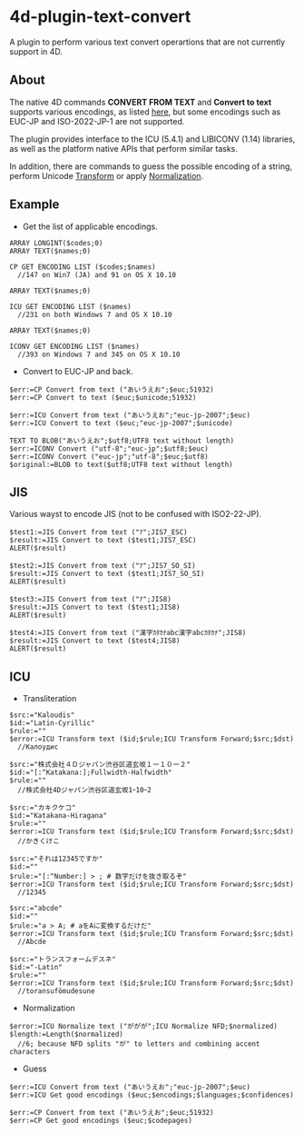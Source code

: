 # 4d-plugin-text-convert

A plugin to perform various text convert operartions that are not currently support in 4D.

About
---
The native 4D commands **CONVERT FROM TEXT** and **Convert to text** supports various encodings, as listed [here](http://doc.4d.com/4Dv14R4/4D/14-R4/CONVERT-FROM-TEXT.301-1708428.en.html), but some encodings such as EUC-JP and ISO-2022-JP-1 are not supported.

The plugin provides interface to the ICU (5.4.1) and LIBICONV (1.14) libraries, as well as the platform native APIs that perform similar tasks.

In addition, there are commands to guess the possible encoding of a string, perform Unicode [Transform](http://userguide.icu-project.org/transforms/general) or apply [Normalization](http://userguide.icu-project.org/transforms/normalization).

Example
---
* Get the list of applicable encodings.
```
ARRAY LONGINT($codes;0)
ARRAY TEXT($names;0)

CP GET ENCODING LIST ($codes;$names)
  //147 on Win7 (JA) and 91 on OS X 10.10
```

```
ARRAY TEXT($names;0)

ICU GET ENCODING LIST ($names)
  //231 on both Windows 7 and OS X 10.10
```

```
ARRAY TEXT($names;0)

ICONV GET ENCODING LIST ($names)
  //393 on Windows 7 and 345 on OS X 10.10
```

* Convert to EUC-JP and back.
```
$err:=CP Convert from text ("あいうえお";$euc;51932)
$err:=CP Convert to text ($euc;$unicode;51932)
```

```
$err:=ICU Convert from text ("あいうえお";"euc-jp-2007";$euc)
$err:=ICU Convert to text ($euc;"euc-jp-2007";$unicode)
```

```
TEXT TO BLOB("あいうえお";$utf8;UTF8 text without length)
$err:=ICONV Convert ("utf-8";"euc-jp";$utf8;$euc)
$err:=ICONV Convert ("euc-jp";"utf-8";$euc;$utf8)
$original:=BLOB to text($utf8;UTF8 text without length)
```
JIS 
---

Various wayst to encode JIS (not to be confused with ISO2-22-JP).

```
$test1:=JIS Convert from text ("ｱ";JIS7_ESC)
$result:=JIS Convert to text ($test1;JIS7_ESC)
ALERT($result)

$test2:=JIS Convert from text ("ｱ";JIS7_SO_SI)
$result:=JIS Convert to text ($test1;JIS7_SO_SI)
ALERT($result)

$test3:=JIS Convert from text ("ｱ";JIS8)
$result:=JIS Convert to text ($test1;JIS8)
ALERT($result)

$test4:=JIS Convert from text ("漢字ｶﾀｶﾅabc漢字abcｶﾀｶﾅ";JIS8)
$result:=JIS Convert to text ($test4;JIS8)
ALERT($result)
```

ICU
---

* Transliteration

```
$src:="Kaloudis"
$id:="Latin-Cyrillic"
$rule:=""
$error:=ICU Transform text ($id;$rule;ICU Transform Forward;$src;$dst)
  //Калоудис
```

```
$src:="株式会社４Ｄジャパン渋谷区道玄坂１ー１０ー２"
$id:="[:^Katakana:];Fullwidth-Halfwidth"
$rule:=""
  //株式会社4Dジャパン渋谷区道玄坂1ｰ10ｰ2
```

```
$src:="カキクケコ"
$id:="Katakana-Hiragana"
$rule:=""
$error:=ICU Transform text ($id;$rule;ICU Transform Forward;$src;$dst)
  //かきくけこ
```

```
$src:="それは12345ですか"
$id:=""
$rule:="[:^Number:] > ; # 数字だけを抜き取るぞ"
$error:=ICU Transform text ($id;$rule;ICU Transform Forward;$src;$dst)
  //12345
```

```
$src:="abcde"
$id:=""
$rule:="a > A; # aをAに変換するだけだ"
$error:=ICU Transform text ($id;$rule;ICU Transform Forward;$src;$dst)
  //Abcde
```

```
$src:="トランスフォームデスネ"
$id:="-Latin"
$rule:=""
$error:=ICU Transform text ($id;$rule;ICU Transform Forward;$src;$dst)
  //toransufōmudesune
```

* Normalization

```
$error:=ICU Normalize text ("ががが";ICU Normalize NFD;$normalized)
$length:=Length($normalized)
  //6; because NFD splits "が" to letters and combining accent characters
```

* Guess

```
$err:=ICU Convert from text ("あいうえお";"euc-jp-2007";$euc)
$err:=ICU Get good encodings ($euc;$encodings;$languages;$confidences)
```

```
$err:=CP Convert from text ("あいうえお";$euc;51932)
$err:=CP Get good encodings ($euc;$codepages)
```


  

